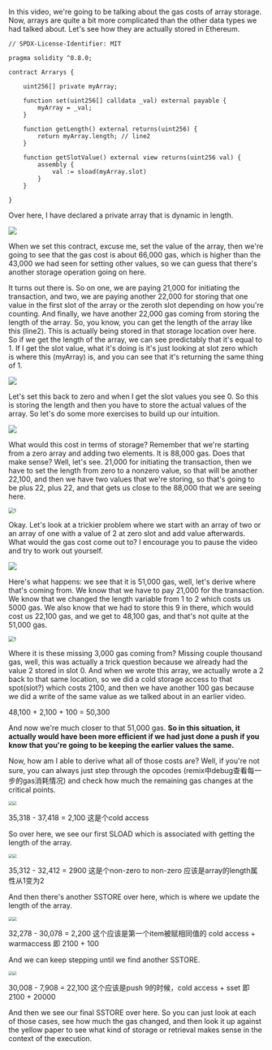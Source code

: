 In this video, we're going to be talking about the gas costs of array storage. Now, arrays are quite a bit more complicated than the other data types we had talked about. Let's see how they are actually stored in Ethereum.

```solidity
// SPDX-License-Identifier: MIT

pragma solidity ^0.8.0;

contract Arrarys {

    uint256[] private myArray;

    function set(uint256[] calldata _val) external payable {
        myArray = _val;
    }

    function getLength() external returns(uint256) {
        return myArray.length; // line2
    }

    function getSlotValue() external view returns(uint256 val) {
        assembly {
            val := sload(myArray.slot)
        }
    }

}
```

Over here, I have declared a private array that is dynamic in length. 

![](setarray.png)

When we set this contract, excuse me, set the value of the array, then we're going to see that the gas cost is about 66,000 gas, which is higher than the 43,000 we had seen for setting other values, so we can guess that there's another storage operation going on here. 

It turns out there is. So on one, we are paying 21,000 for initiating the transaction, and two, we are paying another 22,000 for storing that one value in the first slot of the array or the zeroth slot depending on how you're counting. And finally, we have another 22,000 gas coming from storing the length of the array. So, you know, you can get the length of the array like this (line2). This is actually being stored in that storage location over here. So if we get the length of the array, we can see predictably that it's equal to 1. If I get the slot value, what it's doing is it's just looking at slot zero which is where this (myArray) is, and you can see that it's returning the same thing of 1. 

![](settoempty.png)

Let's set this back to zero and when I get the slot values you see 0. So this is storing the length and then you have to store the actual values of the array. So let's do some more exercises to build up our intuition. 

![](settwoelements.png)

What would this cost in terms of storage? Remember that we're starting from a zero array and adding two elements. It is 88,000 gas. Does that make sense? Well, let's see. 21,000 for initiating the transaction, then we have to set the length from zero to a nonzero value, so that will be another 22,100, and then we have two values that we're storing, so that's going to be plus 22, plus 22, and that gets us close to the 88,000 that we are seeing here.

<img src="settwoelements2.png" alt="1" style="zoom:67%;" />

Okay. Let's look at a trickier problem where we start with an array of two or an array of one with a value of 2 at zero slot and add value afterwards. What would the gas cost come out to? I encourage you to pause the video and try to work out yourself. 

![](push9.png)

Here's what happens: we see that it is 51,000 gas, well, let's derive where that's coming from. We know that we have to pay 21,000 for the transaction. We know that we changed the length variable from 1 to 2 which costs us 5000 gas. We also know that we had to store this 9 in there, which would cost us 22,100 gas, and we get to 48,100 gas, and that's not quite at the 51,000 gas.

<img src="settwoelements3.png" alt="1" style="zoom:67%;" />

Where it is these missing 3,000 gas coming from? Missing couple thousand gas, well, this was actually a trick question because we already had the value 2 stored in slot 0. And when we wrote this array, we actually wrote a 2 back to that same location, so we did a cold storage access to that spot(slot?) which costs 2100, and then we have another 100 gas because we did a write of the same value as we talked about in an earlier video. 

48,100 + 2,100 + 100 = 50,300

And now we're much closer to that 51,000 gas. **So in this situation, it actually would have been more efficient if we had just done a push if you know that you're going to be keeping the earlier values the same.** 

Now, how am I able to derive what all of those costs are? Well, if you're not sure, you can always just step through the opcodes (remix中debug查看每一步的gas消耗情况) and check how much the remaining gas changes at the critical points. 

<img src="debug4.png" style="zoom:50%;" /><img src="debug5.png" style="zoom:50%;" />

35,318 - 37,418 = 2,100 这是个cold access

So over here, we see our first SLOAD which is associated with getting the length of the array.

<img src="debug6.png" style="zoom:50%;" /><img src="debug7.png" style="zoom:50%;" />

35,312 - 32,412 = 2900 这是个non-zero to non-zero 应该是array的length属性从1变为2

And then there's another SSTORE over here, which is where we update the length of the array.

<img src="debug8.png" style="zoom:50%;" /><img src="debug9.png" style="zoom:50%;" />

32,278 - 30,078 = 2,200 这个应该是第一个item被赋相同值的 cold access + warmaccess 即 2100 + 100

And we can keep stepping until we find another SSTORE.

<img src="debug10.png" style="zoom:50%;" /><img src="debug11.png" style="zoom:50%;" />

30,008 - 7,908 = 22,100 这个应该是push 9的时候，cold access + sset 即 2100 + 20000

And then we see our final SSTORE over here. So you can just look at each of those cases, see how much the gas changed, and then look it up against the yellow paper to see what kind of storage or retrieval makes sense in the context of the execution.